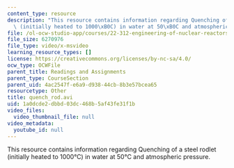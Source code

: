 ```yaml
---
content_type: resource
description: "This resource contains information regarding Quenching of a steel rodlet\
  \ (initially heated to 1000\xB0C) in water at 50\xB0C and atmospheric pressure."
file: /ol-ocw-studio-app/courses/22-312-engineering-of-nuclear-reactors-fall-2015/1a0dcde2dbbd03dc468b5af43fe31f1b_quench_rod.avi
file_size: 6270976
file_type: video/x-msvideo
learning_resource_types: []
license: https://creativecommons.org/licenses/by-nc-sa/4.0/
ocw_type: OCWFile
parent_title: Readings and Assignments
parent_type: CourseSection
parent_uid: 4ac2547f-e6a9-d938-44cb-8b3e57bcea65
resourcetype: Other
title: quench_rod.avi
uid: 1a0dcde2-dbbd-03dc-468b-5af43fe31f1b
video_files:
  video_thumbnail_file: null
video_metadata:
  youtube_id: null
---
```

This resource contains information regarding Quenching of a steel rodlet (initially heated to 1000°C) in water at 50°C and atmospheric pressure.